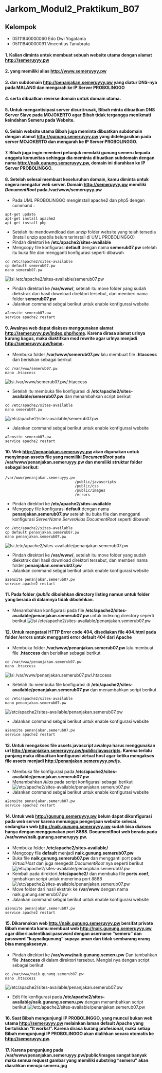 # Jarkom_Modul2_Praktikum_B07

## Kelompok
* 05111840000060 Edo Dwi Yogatama 
* 05111840000091 Vincentius Tanubrata

#### 1. Kalian diminta untuk membuat sebuah website utama dengan alamat **http://semeruyyy.pw**
#### 2. yang memiliki alias **http://www.semeruyyy.pw**
#### 3. dan subdomain **http://penanjakan.semeruyyy.pw** yang diatur DNS-nya pada **MALANG** dan mengarah ke IP Server **PROBOLINGGO**
#### 4. serta dibuatkan reverse domain untuk domain utama.
#### 5. Untuk mengantisipasi server dicuri/rusak, Bibah minta dibuatkan DNS Server Slave pada **MOJOKERTO** agar Bibah tidak terganggu menikmati keindahan Semeru pada Website.
#### 6. Selain website utama Bibah juga meminta dibuatkan subdomain dengan alamat **http://gunung.semeruyyy.pw** yang didelegasikan pada server **MOJOKERTO** dan mengarah ke IP Server **PROBOLINGGO**.
#### 7. Bibah juga ingin memberi petunjuk mendaki gunung semeru kepada anggota komunitas sehingga dia meminta dibuatkan subdomain dengan nama **http://naik.gunung.semeruyyy.pw**, domain ini diarahkan ke IP Server **PROBOLINGGO**. 
#### 8. Setelah selesai membuat keseluruhan domain, kamu diminta untuk segera mengatur web server. Domain **http://semeruyyy.pw** memiliki _DocumentRoot_ pada **/var/www/semeruyyy.pw**
* Pada UML PROBOLINGGO menginstall apache2 dan php5 dengan command :
```
apt-get update
apt-get install apache2
apt-get install php
```
* Setelah itu mendowndload dan _unzip_ folder website yang telah tersedia (Install unzip apabila belum terinstall di UML PROBOLINGGO)
* Pindah direktori ke **/etc/apache2/sites-available**
* Mengcopy file konfigurasi **default** dengan nama **semerub07.pw** setelah itu buka file dan mengganti konfigurasi seperti dibawah
```
cd /etc/apache2/sites-available
cp default semerub07.pw
nano semerub07.pw
```
![Isi /etc/apache2/sites-available/semerub07.pw](images/8.jpg)
* Pindah direktori ke **/var/www/**, setelah itu move folder yang sudah diekstrak dari hasil download direktori tersebut, dan memberi nama folder **semerub07.pw**
* Jalankan command sebgai berikut untuk enable konfigurasi website
```
a2ensite semerub07.pw
service apache2 restart
```
#### 9. Awalnya web dapat diakses menggunakan alamat **http://semeruyyy.pw/index.php/home**. Karena dirasa alamat urlnya kurang bagus, maka diaktifkan mod rewrite agar urlnya menjadi **http://semeruyyy.pw/home**.
* Membuka folder **/var/www/semerub07.pw** lalu membuat file **.htaccess** dan berisikan sebagai berikut
```
cd /var/www/semerub07.pw
nano .htaccess
``` 
![Isi /var/www/semerub07.pw/.htaccess](images/91.jpg)
* Setelah itu membuka file konfigurasi di **/etc/apache2/sites-available/semerub07.pw** dan menambahkan script berikut
```
cd /etc/apache2/sites-available
nano semerub07.pw
```
![/etc/apache2/sites-available/semerub07.pw](images/92.jpg)
* Jalankan command sebgai berikut untuk enable konfigurasi website
```
a2ensite semerub07.pw
service apache2 restart
```
#### 10. Web **http://penanjakan.semeruyyy.pw** akan digunakan untuk menyimpan assets file yang memiliki _DocumentRoot_ pada **/var/www/penanjakan.semeruyyy.pw** dan memiliki struktur folder sebagai berikut: 
```
/var/www/penanjakan.semeruyyy.pw 
                                /public/javascripts 
                                /public/css 
                                /public/images 
                                /errors
```
* Pindah direktori ke **/etc/apache2/sites-available**
* Mengcopy file konfigurasi **default** dengan nama **penanjakan.semerub07.pw** setelah itu buka file dan mengganti konfigurasi _ServerName ServerAlias DocumentRoot_ seperti dibawah
```
cd /etc/apache2/sites-available
cp default penanjakan.semerub07.pw
nano penanjakan.semerub07.pw
``` 
![Isi /etc/apache2/sites-available/penanjakan.semerub07.pw](images/10.jpg)
* Pindah direktori ke **/var/www/**, setelah itu move folder yang sudah diekstrak dari hasil download direktori tersebut, dan memberi nama folder **penanjakan.semerub07.pw**
* Jalankan command sebgai berikut untuk enable konfigurasi website
```
a2ensite penanjakan.semerub07.pw
service apache2 restart
```
#### 11. Pada folder */public* dibolehkan directory listing namun untuk folder yang berada di dalamnya tidak dibolehkan. 
* Menambahkan konfigurasi pada file **/etc/apache2/sites-available/penanjakan.semerub07.pw** untuk indexing directory seperti berikut
![Isi /etc/apache2/sites-available/penanjakan.semerub07.pw](images/10.jpg)
#### 12. Untuk mengatasi HTTP Error code 404, disediakan file 404.html pada folder **/errors** untuk mengganti error default 404 dari Apache
* Membuka folder **/var/www/penanjakan.semerub07.pw** lalu membuat file **.htaccess** dan berisikan sebagai berikut
```
cd /var/www/penanjakan.semerub07.pw
nano .htaccess
``` 
![Isi /var/www/penanjakan.semerub07.pw/.htaccess](images/121.jpg)
* Setelah itu membuka file konfigurasi di **/etc/apache2/sites-available/penanjakan.semerub07.pw** dan menambahkan script berikut
```
cd /etc/apache2/sites-available
nano penanjakan.semerub07.pw
```
![/etc/apache2/sites-available/penanjakan.semerub07.pw](images/122.jpg)
* Jalankan command sebgai berikut untuk enable konfigurasi website
```
a2ensite penanjakan.semerub07.pw
service apache2 restart
```
#### 13. Untuk mengakses file assets javascript awalnya harus menggunakan url **http://penanjakan.semeruyyy.pw/public/javascripts**. Karena terlalu panjang maka dibuatkan konfigurasi virtual host agar ketika mengakses file assets menjadi **http://penanjakan.semeruyyy.pw/js**. 
* Membuka file konfigurasi pada **/etc/apache2/sites-available/penanjakan.semerub07.pw**
* Menambahkan _Alias_ pada script konfigurasi sebagai berikut
![/etc/apache2/sites-available/penanjakan.semerub07.pw](images/131.jpg)
* Jalankan command sebgai berikut untuk enable konfigurasi website
```
a2ensite penanjakan.semerub07.pw
service apache2 restart
```
#### 14. Untuk web **http://gunung.semeruyyy.pw** belum dapat dikonfigurasi pada web server karena menunggu pengerjaan website selesai. sedangkan web **http://naik.gunung.semeruyyy.pw** sudah bisa diakses hanya dengan menggunakan port **8888**. DocumentRoot web berada pada **/var/www/naik.gunung.semeruyyy.pw**.
* Membuka folder **/etc/apache2/sites-available/**
* Mengcopy file **default** menjadi **naik.gunung.semerub07.pw**
* Buka file **naik.gunung.semerub07.pw** dan mengganti port pada _VirtualHost_ dan juga mengedit _DocumentRoot_ nya seperti berikut
![/etc/apache2/sites-available/penanjakan.semerub07.pw](images/141.jpg)
* Kembali pada direktori **/etc/apache2/** dan membuka file **ports.conf**, tambahkan script untuk menerima port 8888
![/etc/apache2/sites-available/penanjakan.semerub07.pw](images/141.jpg)
* Move folder dari hasil ekstrak ke **/var/www** dengan nama naik.gunung.semerub07.pw
* Jalankan command sebgai berikut untuk enable konfigurasi website
```
a2ensite penanjakan.semerub07.pw
service apache2 restart
```
#### 15. Dikarenakan web **http://naik.gunung.semeruyyy.pw** bersifat private Bibah meminta kamu membuat web **http://naik.gunung.semeruyyy.pw** agar diberi autentikasi password dengan username **“semeru”** dan password **“kuynaikgunung”** supaya aman dan tidak sembarang orang bisa mengaksesnya.
* Pindah direktori ke **/var/www/naik.gunung.semeru.pw** Dan tambahkan file **.htaccess** di dalam direktori tersebut. Mengisi nya dengan script sebagai berikut
```
cd /var/www/naik.gunung.semerub07.pw
nano .htaccess
```
![/etc/apache2/sites-available/penanjakan.semerub07.pw](images/151.jpg)
* Edit file konfigurasi pada **/etc/apache2/sites-available/naik.gunung.semeru.pw** dengan menambahkan script berikut
![/etc/apache2/sites-available/penanjakan.semerub07.pw](images/151.jpg)
#### 16. Saat Bibah mengunjungi **IP PROBOLINGGO**, yang muncul bukan web utama **http://semeruyyy.pw** melainkan laman default Apache yang bertuliskan “It works!”. Karena dirasa kurang profesional, maka setiap Bibah mengunjungi IP PROBOLINGGO akan dialihkan secara otomatis ke **http://semeruyyy.pw**. 

#### 17. Karena pengunjung pada **/var/www/penanjakan.semeruyyy.pw/public/images** sangat banyak maka semua request gambar yang memiliki substring **“semeru”** akan diarahkan menuju **semeru.jpg**